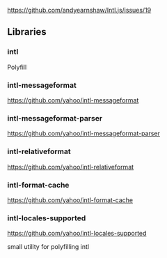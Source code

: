 

https://github.com/andyearnshaw/Intl.js/issues/19


## Libraries

### intl
Polyfill

### intl-messageformat
https://github.com/yahoo/intl-messageformat

### intl-messageformat-parser
https://github.com/yahoo/intl-messageformat-parser

### intl-relativeformat
https://github.com/yahoo/intl-relativeformat

### intl-format-cache
https://github.com/yahoo/intl-format-cache

### intl-locales-supported
https://github.com/yahoo/intl-locales-supported

small utility for polyfilling intl

